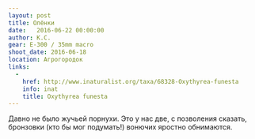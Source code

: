 ```yaml
---
layout: post
title: Олёнки
date:   2016-06-22 00:00:00
author: К.С.
gear: E-300 / 35mm macro
shoot_date: 2016-06-18
location: Агрогородок
links:
  -
    href: http://www.inaturalist.org/taxa/68328-Oxythyrea-funesta
    info: inat
    title: Oxythyrea funesta
---
```


Давно не было жучьей порнухи. Это у нас две, с позволения сказать, бронзовки (кто бы мог подумать!) вонючих яростно обнимаются.
